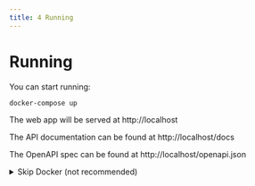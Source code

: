 ```yaml
---
title: 4 Running
---
```


Running
=============

You can start running:

```shell
docker-compose up
```

The web app will be served at http://localhost

The API documentation can be found at http://localhost/docs

The OpenAPI spec can be found at http://localhost/openapi.json


<details>
<summary>Skip Docker (not recommended)</summary>

Navigate to the /api folder, activate local venv, then start backend app.py with Uvicorn:

```shell
cd api/src/  # go to the location of app.py
uvicorn app:create_app --reload
```

Navigate to the /web folder, and then start web application:

```shell
yarn start
```

</details>